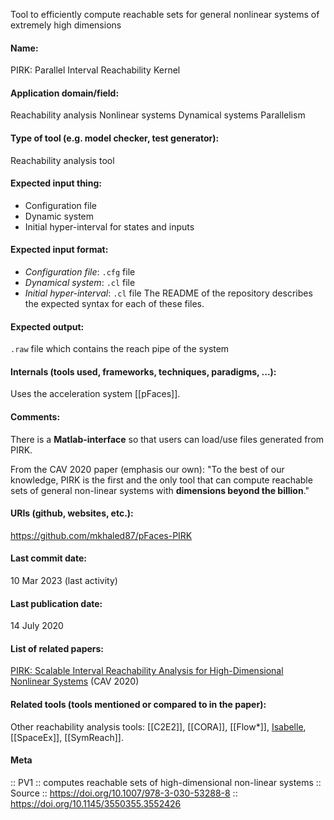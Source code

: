 Tool to efficiently compute reachable sets for general nonlinear systems of extremely high dimensions

#### Name:
PIRK: Parallel Interval Reachability Kernel

#### Application domain/field:
Reachability analysis
Nonlinear systems
Dynamical systems
Parallelism

#### Type of tool (e.g. model checker, test generator):
Reachability analysis tool

#### Expected input thing:
- Configuration file
- Dynamic system
- Initial hyper-interval for states and inputs

#### Expected input format:
- *Configuration file*: `.cfg` file
- *Dynamical system*: `.cl` file
- *Initial hyper-interval*: `.cl` file
The README of the repository describes the expected syntax for each of these files.

#### Expected output:
`.raw` file which contains the reach pipe of the system

#### Internals (tools used, frameworks, techniques, paradigms, ...):
Uses the acceleration system [[pFaces]].

#### Comments:
There is a **Matlab-interface** so that users can load/use files generated from PIRK.

From the CAV 2020 paper (emphasis our own): "To the best of our knowledge, PIRK is the first and the only tool that can compute reachable sets of general non-linear systems with **dimensions beyond the billion**."

#### URIs (github, websites, etc.):
https://github.com/mkhaled87/pFaces-PIRK

#### Last commit date:
10 Mar 2023 (last activity)

#### Last publication date:
14 July 2020

#### List of related papers:
[PIRK: Scalable Interval Reachability Analysis for High-Dimensional Nonlinear Systems](https://doi.org/10.1007/978-3-030-53288-8_27) (CAV 2020)

#### Related tools (tools mentioned or compared to in the paper):
Other reachability analysis tools: [[C2E2]], [[CORA]], [[Flow\*]], [Isabelle](Provers/Isabelle-HOL.md), [[SpaceEx]], [[SymReach]].

#### Meta
:: PV1 :: computes reachable sets of high-dimensional non-linear systems
:: Source :: https://doi.org/10.1007/978-3-030-53288-8 :: https://doi.org/10.1145/3550355.3552426
